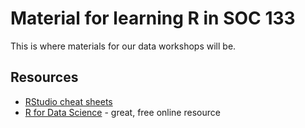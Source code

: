 # Material for learning R in SOC 133

This is where materials for our data workshops will be. 

## Resources

- [RStudio cheat sheets](https://www.rstudio.com/resources/cheatsheets/)
- [R for Data Science](http://r4ds.had.co.nz/) - great, free online resource
